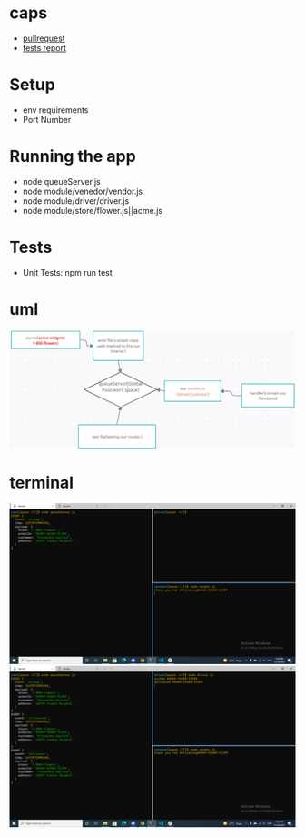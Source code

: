 # caps
- [pullrequest](https://github.com/marwanrawshedh/caps/pull/3)
- [tests report](https://github.com/marwanrawshedh/caps/actions)
# Setup
- env requirements
 - Port Number
# Running the app
- node queueServer.js
- node module/venedor/vendor.js
- node module/driver/driver.js
- node module/store/flower.js||acme.js
# Tests
- Unit Tests: npm run test
# uml 
![uml](uml.PNG)
# terminal
![console1](console1.PNG)
![console2](console2.PNG)